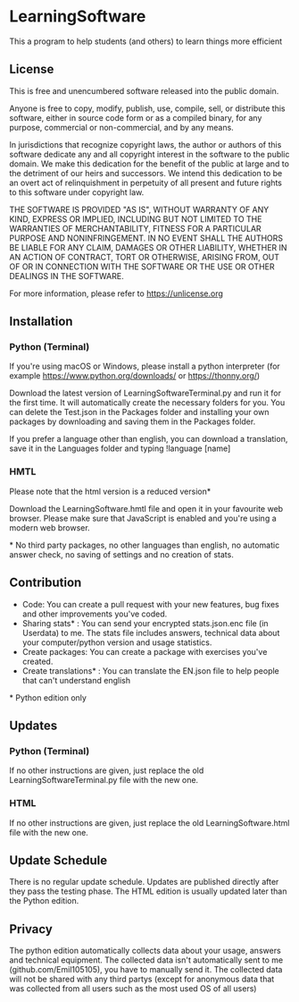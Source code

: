# LearningSoftware #
This a program to help students (and others) to learn things more efficient

## License ##

This is free and unencumbered software released into the public domain.

Anyone is free to copy, modify, publish, use, compile, sell, or
distribute this software, either in source code form or as a compiled
binary, for any purpose, commercial or non-commercial, and by any
means.

In jurisdictions that recognize copyright laws, the author or authors
of this software dedicate any and all copyright interest in the
software to the public domain. We make this dedication for the benefit
of the public at large and to the detriment of our heirs and
successors. We intend this dedication to be an overt act of
relinquishment in perpetuity of all present and future rights to this
software under copyright law.

THE SOFTWARE IS PROVIDED "AS IS", WITHOUT WARRANTY OF ANY KIND,
EXPRESS OR IMPLIED, INCLUDING BUT NOT LIMITED TO THE WARRANTIES OF
MERCHANTABILITY, FITNESS FOR A PARTICULAR PURPOSE AND NONINFRINGEMENT.
IN NO EVENT SHALL THE AUTHORS BE LIABLE FOR ANY CLAIM, DAMAGES OR
OTHER LIABILITY, WHETHER IN AN ACTION OF CONTRACT, TORT OR OTHERWISE,
ARISING FROM, OUT OF OR IN CONNECTION WITH THE SOFTWARE OR THE USE OR
OTHER DEALINGS IN THE SOFTWARE.

For more information, please refer to <https://unlicense.org>

## Installation ##

### Python (Terminal) ###

If you're using macOS or Windows, please install a python interpreter (for example
<https://www.python.org/downloads/> or <https://thonny.org/>)

Download the latest version of LearningSoftwareTerminal.py and run it for the first time.
It will automatically create the necessary folders for you. You can delete the Test.json
in the Packages folder and installing your own packages by downloading and saving them in
the Packages folder. 

If you prefer a language other than english, you can download a translation, save it
in the Languages folder and typing !language [name]

### HMTL ###

Please note that the html version is a reduced version*

Download the LearningSoftware.hmtl file and open it in your favourite web browser.
Please make sure that JavaScript is enabled and you're using a modern web browser.

\* No third party packages, no other languages than english, no automatic answer check,
no saving of settings and no creation of stats.

## Contribution ##

 - Code: You can create a pull request with your new features, bug fixes and other 
   improvements you've coded.
 - Sharing stats* : You can send your encrypted stats.json.enc file (in Userdata) to me.
   The stats file includes answers, technical data about your computer/python version and
   usage statistics.
 - Create packages: You can create a package with exercises you've created.
 - Create translations* : You can translate the EN.json file to help people that 
   can't understand english
 
 \* Python edition only
 
## Updates ##

### Python (Terminal) ###

If no other instructions are given, just replace the old LearningSoftwareTerminal.py file with the new one.

### HTML ###

If no other instructions are given, just replace the old LearningSoftware.html file with the new one.

## Update Schedule ##

There is no regular update schedule. Updates are published directly after they pass the testing phase.
The HTML edition is usually updated later than the Python edition.

## Privacy ##

The python edition automatically collects data about your usage, answers and technical equipment.
The collected data isn't automatically sent to me (github.com/Emil105105), you have to manually send it.
The collected data will not be shared with any third partys (except for anonymous data that was collected
from all users such as the most used OS of all users)
